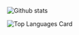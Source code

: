 ![Github stats](https://github-readme-stats.vercel.app/api?username=dhalverson&theme=dark&show_icons=true&count_private=true)

![Top Languages Card](https://github-readme-stats.vercel.app/api/top-langs/?username=dhalverson&theme=dark)
